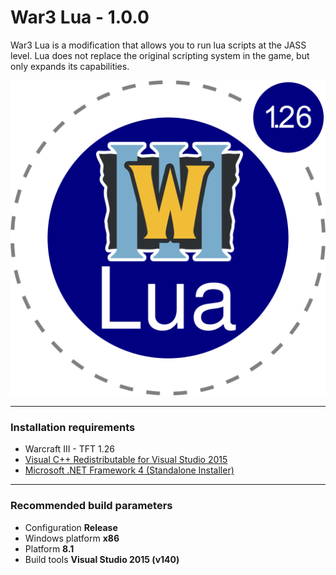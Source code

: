 # War3 Lua - 1.0.0

War3 Lua is a modification that allows you to run lua scripts at the JASS level. Lua does not replace the original scripting system in the game, but only expands its capabilities.


![](https://github.com/Ev3nt/war3_lua/blob/master/war3_lua.png)

---
### Installation requirements
* Warcraft III - TFT 1.26 
* [Visual C++ Redistributable for Visual Studio 2015](https://www.microsoft.com/en-US/download/details.aspx?id=48145)
* [Microsoft .NET Framework 4 (Standalone Installer)](https://www.microsoft.com/en-US/download/details.aspx?id=17718)

---
### Recommended build parameters
* Configuration **Release**
* Windows platform **x86**
* Platform **8.1**
* Build tools **Visual Studio 2015 (v140)**
